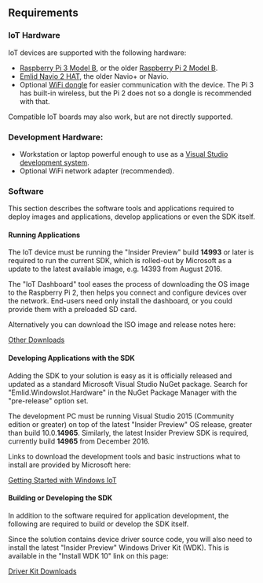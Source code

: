 ## Requirements

### IoT Hardware

IoT devices are supported with the following hardware:

+ [Raspberry Pi 3 Model B](https://www.raspberrypi.org/products/raspberry-pi-3-model-b/), or the older [Raspberry Pi 2 Model B](https://www.raspberrypi.org/products/raspberry-pi-2-model-b/).
+ [Emlid Navio 2 HAT](https://emlid.com/shop/navio2/), the older Navio+ or Navio.
+ Optional [WiFi dongle](https://developer.microsoft.com/en-us/windows/iot/docs/hardwarecompatlist#WiFi-Dongles) for easier communication with the device. The Pi 3 has built-in wireless, but the Pi 2 does not so a dongle is recommended with that.

Compatible IoT boards may also work, but are not directly supported.

### Development Hardware:

* Workstation or laptop powerful enough to use as a [Visual Studio development system](https://www.visualstudio.com/en-us/productinfo/vs2015-sysrequirements-vs).
* Optional WiFi network adapter (recommended).

### Software

This section describes the software tools and applications required to deploy images and applications, develop applications or even the SDK itself.

#### Running Applications

The IoT device must be running the "Insider Preview" build **14993** or later is required to run the current SDK, which is rolled-out by Microsoft as a update to the latest available image, e.g. 14393 from August 2016.

The "IoT Dashboard" tool eases the process of downloading the OS image to the Raspberry Pi 2, then helps you connect and configure devices over the network. End-users need only install the dashboard, or you could provide them with a preloaded SD card.

Alternatively you can download the ISO image and release notes here:

[Other Downloads](http://ms-iot.github.io/content/en-US/Downloads.htm)

#### Developing Applications with the SDK

Adding the SDK to your solution is easy as it is officially released and updated as a standard Microsoft Visual Studio NuGet package. Search for "Emlid.WindowsIot.Hardware" in the NuGet Package Manager with the "pre-release" option set.

The development PC must be running Visual Studio 2015 (Community edition or greater) on top of the latest "Insider Preview" OS release, greater than build 10.0.**14965**. Similarly, the latest Insider Preview SDK is required, currently build **14965** from December 2016.

Links to download the development tools and basic instructions what to install are provided by Microsoft here:

[Getting Started with Windows IoT](http://ms-iot.github.io/content/en-US/GetStarted.htm)

#### Building or Developing the SDK

In addition to the software required for application development, the following are required to build or develop the SDK itself.

Since the solution contains device driver source code, you will also need to install the latest "Insider Preview" Windows Driver Kit (WDK). This is available in the "Install WDK 10" link on this page:

[Driver Kit Downloads](https://msdn.microsoft.com/en-US/windows/hardware/dn913721%28v=vs.8.5%29.aspx?f=255&MSPPError=-2147217396)
